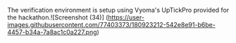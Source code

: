 The verification environment is setup using Vyoma's UpTickPro provided for the hackathon.![Screenshot (34)]
(https://user-images.githubusercontent.com/77403373/180923212-542e8e91-b6be-4457-b34a-7a8ac1c0a227.png)
